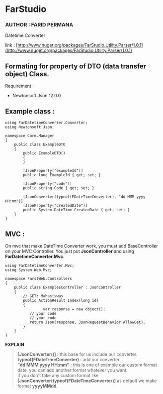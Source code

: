 # FarStudio
### AUTHOR : FARID PERMANA

Datetime Converter

link : [http://www.nuget.org/packages/FarStudio.Utility.Parser/1.0.1](http://www.nuget.org/packages/FarStudio.Utility.Parser/1.0.1)

## Formating for property of DTO (data transfer object) Class.

Requirement : 
 -  Newtonsoft.Json 12.0.0


## Example class :

    using FarDatetimeConverter.Converter;
    using Newtonsoft.Json;

    namespace Core.Manager
    {
        public class ExampleDTO
        {
            public ExampleDTO()
            {
            }

            [JsonProperty("exampleId")]
            public long ExampleId { get; set; }

            [JsonProperty("code")]
            public string Code { get; set; }

            [JsonConverter(typeof(FDateTimeConverter), "dd MMM yyyy HH:mm")]
            [JsonProperty("createdDate")]
            public System.DateTime CreatedDate { get; set; }
        }
    }


## MVC :
On mvc that make DateTime Converter work, you must add BaseController on your MVC Controller. You just put **JsonController** and using **FarDatetimeConverter.Mvc**.

    using FarDatetimeConverter.Mvc;
    using System.Web.Mvc;

    namespace FarstWeb.Controllers
    {
        public class ExamplesController : JsonController
        {
            // GET: Mahasiswas
            public ActionResult Index(long id)
            {
		             var response = new object();
               // your code
               // your code
               return Json(response, JsonRequestBehavior.AllowGet);
            }
        }
    }


**EXPLAIN**
> **[JsonConverter()]** : this base for us include our converter.  
> **typeof(FDateTimeConverter)** : add our converter.  
> **"dd MMM yyyy HH:mm"** : this is one of example our custom format date, you can add another format whatever you want.  
> if you don't take any custom format like **[JsonConverter(typeof(FDateTimeConverter)]** as default we make format **yyyyMMdd**.
